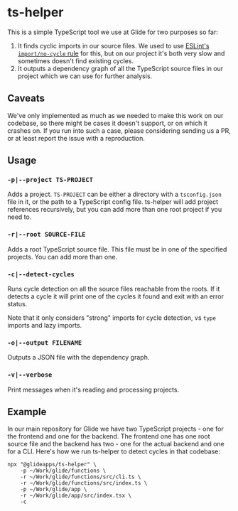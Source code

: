 # ts-helper

This is a simple TypeScript tool we use at Glide for two purposes so far:

1. It finds cyclic imports in our source files. We used to
   use [ESLint's `import/no-cycle` rule](https://github.com/import-js/eslint-plugin-import/blob/main/docs/rules/no-cycle.md)
   for this, but on our project it's both very slow and sometimes doesn't find existing cycles.
2. It outputs a dependency graph of all the TypeScript source files in our project which we can use for further
   analysis.

## Caveats

We've only implemented as much as we needed to make this work on our codebase, so there might be cases it doesn't
support, or on which it crashes on. If you run into such a case, please considering sending us a PR, or at least report
the issue with a reproduction.

## Usage

### `-p|--project TS-PROJECT`

Adds a project.  `TS-PROJECT` can be either a directory with a `tsconfig.json` file in it, or the path to a TypeScript
config file. ts-helper will add project references recursively, but you can add more than one root project if you need
to.

### `-r|--root SOURCE-FILE`

Adds a root TypeScript source file. This file must be in one of the specified projects. You can add more than one.

### `-c|--detect-cycles`

Runs cycle detection on all the source files reachable from the roots. If it detects a cycle it will print one of the
cycles it found and exit with an error status.

Note that it only considers "strong" imports for cycle detection, vs `type` imports and lazy imports.

### `-o|--output FILENAME`

Outputs a JSON file with the dependency graph.

### `-v|--verbose`

Print messages when it's reading and processing projects.

## Example

In our main repository for Glide we have two TypeScript projects - one for the frontend and one for the backend. The
frontend one has one root source file and the backend has two - one for the actual backend and one for a CLI. Here's how
we run ts-helper to detect cycles in that codebase:

```shell
npx "@glideapps/ts-helper" \
    -p ~/Work/glide/functions \
    -r ~/Work/glide/functions/src/cli.ts \
    -r ~/Work/glide/functions/src/index.ts \
    -p ~/Work/glide/app \
    -r ~/Work/glide/app/src/index.tsx \
    -c
```
